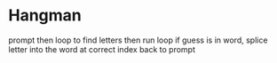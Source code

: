 # Hangman

prompt
 then loop to find letters then run loop
  if guess is in word,
  splice letter into the word at correct index
   back to prompt

<!-- 
   create array of words
   pick a random word from the words array with: let word = words[Math.floor(Math.random() * words.length)];
   set up teh answer array to show how many letters there are using _'s -->
    

